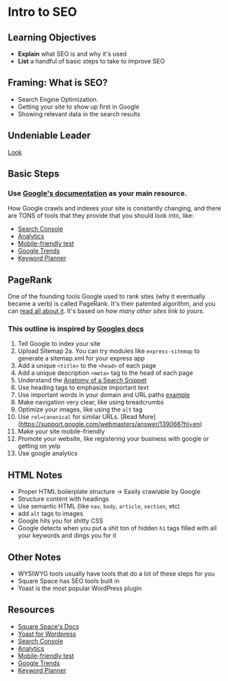 # Intro to SEO

## Learning Objectives

- **Explain** what SEO is and why it's used
- **List** a handful of basic steps to take to improve SEO

## Framing: What is SEO?
* Search Engine Optimization. 
* Getting your site to show up first in Google
* Showing relevant data in the search results

## Undeniable Leader
[Look](https://www.statista.com/statistics/216573/worldwide-market-share-of-search-engines/)

## Basic Steps
### Use [Google's documentation](https://developers.google.com/webmasters/googleforwebmasters/) as your main resource.
How Google crawls and indexes your site is constantly changing, and there are TONS of tools that they provide that you should look into, like:
* [Search Console](https://support.google.com/webmasters/answer/6258314?hl=en&ref_topic=3309469)
* [Analytics](https://www.google.com/analytics/analytics/#?modal_active=none)
* [Mobile-friendly test](https://search.google.com/test/mobile-friendly)
* [Google Trends](https://trends.google.com/trends/)
* [Keyword Planner](https://adwords.google.com/home/tools/keyword-planner/#?modal_active=none)

## PageRank
One of the founding tools Google used to rank sites (why it eventually became a verb) is called PageRank. It's their patented algorithm, and you can [read all about it](https://en.wikipedia.org/wiki/PageRank). It's based on _how many other sites link to yours_.


### This outline is inspired by [Googles docs](https://support.google.com/webmasters/answer/7451184)
1. Tell Google to index your site
2. Upload Sitemap
2a. You can try modules like `express-sitemap` to generate a sitemap.xml for your express app
3. Add a unique `<title>` to the `<head>` of each page
4. Add a unique description `<meta>` tag to the head of each page
5. Understand the [Anatomy of a Search Snippet](https://www.youtube.com/watch?v=MOfhHPp5sWs)
6. Use heading tags to emphasize important text
7. Use important words in your domain and URL paths [example](https://www.google.com/search?ei=Kq0FW8iqCsLpzgLDg62YDg&q=black+shirt+brewing&oq=black+&gs_l=psy-ab.3.0.35i39k1j0i67k1l3j0i20i264k1j0i67k1j0l2j0i67k1j0i131k1.21026.21852.0.22632.6.6.0.0.0.0.142.693.0j6.6.0....0...1.1.64.psy-ab..0.6.692....0.Sq0G5Cv7n_g)
8. Make navigation very clear, like using breadcrumbs
9. Optimize your images, like using the `alt` tag
10. Use `rel=canonical` for similar URLs. [Read More] (https://support.google.com/webmasters/answer/139066?hl=en)
11. Make your site mobile-friendly
12. Promote your website, like registering your business with google or getting on yelp
13. Use google analytics

## HTML Notes
* Proper HTML boilerplate structure -> Easily crawlable by Google
* Structure content with headings
* Use semantic HTML (like `nav`, `body`, `article`, `section`, etc)
* add `alt` tags to images
* Google hits you for shitty CSS
* Google detects when you put a shit ton of hidden `h1` tags filled with all your keywords and dings you for it

## Other Notes
* WYSIWYG tools usually have tools that do a lot of these steps for you
* Square Space has SEO tools built in
* Yoast is the most popular WordPress plugin

## Resources
* [Square Space's Docs](https://support.squarespace.com/hc/en-us/articles/206744067) 
* [Yoast for Wordpress](https://wordpress.org/plugins/wordpress-seo/)
* [Search Console](https://support.google.com/webmasters/answer/6258314?hl=en&ref_topic=3309469)
* [Analytics](https://www.google.com/analytics/analytics/#?modal_active=none)
* [Mobile-friendly test](https://search.google.com/test/mobile-friendly)
* [Google Trends](https://trends.google.com/trends/)
* [Keyword Planner](https://adwords.google.com/home/tools/keyword-planner/#?modal_active=none)
